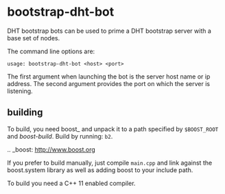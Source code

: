bootstrap-dht-bot
=================

DHT bootstrap bots can be used to prime a DHT bootstrap server with
a base set of nodes.

The command line options are:

	usage: bootstrap-dht-bot <host> <port>

The first argument when launching the bot is the server host name or ip
address. The second argument provides the port on which the server is
listening.

building
--------

To build, you need boost_ and unpack it to a path specified by ``$BOOST_ROOT``
and *boost-build*. Build by running: ``b2``.

.. _boost: http://www.boost.org

If you prefer to build manually, just compile ``main.cpp`` and link against
the boost.system library as well as adding boost to your include path.

To build you need a C++ 11 enabled compiler.

